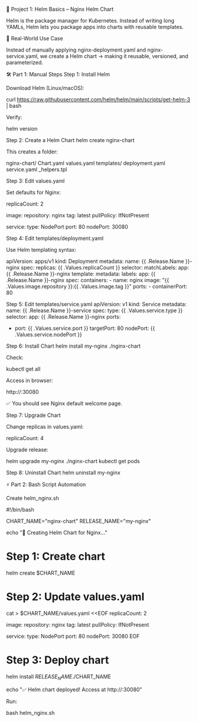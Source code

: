 📘 Project 1: Helm Basics – Nginx Helm Chart

Helm is the package manager for Kubernetes.
Instead of writing long YAMLs, Helm lets you package apps into charts with reusable templates.

🔹 Real-World Use Case

Instead of manually applying nginx-deployment.yaml and nginx-service.yaml,
we create a Helm chart → making it reusable, versioned, and parameterized.

🛠️ Part 1: Manual Steps
Step 1: Install Helm

Download Helm (Linux/macOS):

curl https://raw.githubusercontent.com/helm/helm/main/scripts/get-helm-3 | bash


Verify:

helm version

Step 2: Create a Helm Chart
helm create nginx-chart


This creates a folder:

nginx-chart/
  Chart.yaml
  values.yaml
  templates/
    deployment.yaml
    service.yaml
    _helpers.tpl

Step 3: Edit values.yaml

Set defaults for Nginx:

replicaCount: 2

image:
  repository: nginx
  tag: latest
  pullPolicy: IfNotPresent

service:
  type: NodePort
  port: 80
  nodePort: 30080

Step 4: Edit templates/deployment.yaml

Use Helm templating syntax:

apiVersion: apps/v1
kind: Deployment
metadata:
  name: {{ .Release.Name }}-nginx
spec:
  replicas: {{ .Values.replicaCount }}
  selector:
    matchLabels:
      app: {{ .Release.Name }}-nginx
  template:
    metadata:
      labels:
        app: {{ .Release.Name }}-nginx
    spec:
      containers:
      - name: nginx
        image: "{{ .Values.image.repository }}:{{ .Values.image.tag }}"
        ports:
        - containerPort: 80

Step 5: Edit templates/service.yaml
apiVersion: v1
kind: Service
metadata:
  name: {{ .Release.Name }}-service
spec:
  type: {{ .Values.service.type }}
  selector:
    app: {{ .Release.Name }}-nginx
  ports:
  - port: {{ .Values.service.port }}
    targetPort: 80
    nodePort: {{ .Values.service.nodePort }}

Step 6: Install Chart
helm install my-nginx ./nginx-chart


Check:

kubectl get all


Access in browser:

http://<NodeIP>:30080


✅ You should see Nginx default welcome page.

Step 7: Upgrade Chart

Change replicas in values.yaml:

replicaCount: 4


Upgrade release:

helm upgrade my-nginx ./nginx-chart
kubectl get pods

Step 8: Uninstall Chart
helm uninstall my-nginx

⚡ Part 2: Bash Script Automation

Create helm_nginx.sh

#!/bin/bash

CHART_NAME="nginx-chart"
RELEASE_NAME="my-nginx"

echo "🚀 Creating Helm Chart for Nginx..."

# Step 1: Create chart
helm create $CHART_NAME

# Step 2: Update values.yaml
cat > $CHART_NAME/values.yaml <<EOF
replicaCount: 2

image:
  repository: nginx
  tag: latest
  pullPolicy: IfNotPresent

service:
  type: NodePort
  port: 80
  nodePort: 30080
EOF

# Step 3: Deploy chart
helm install $RELEASE_NAME ./$CHART_NAME

echo "✅ Helm chart deployed! Access at http://<NodeIP>:30080"


Run:

bash helm_nginx.sh
